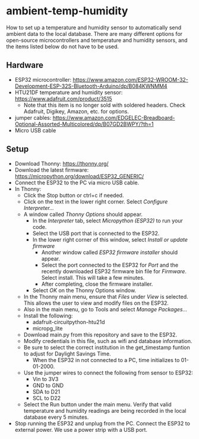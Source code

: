 # ambient-temp-humidity
How to set up a temperature and humidity sensor to automatically send ambient data to the local database. There are many different options for open-source microcontrollers and temperature and humidity sensors, and the items listed below do not have to be used.
## Hardware
* ESP32 microcontroller: https://www.amazon.com/ESP32-WROOM-32-Development-ESP-32S-Bluetooth-Arduino/dp/B084KWNMM4
* HTU21DF temperature and humidity sensor: https://www.adafruit.com/product/3515
  * Note that this item is no longer sold with soldered headers. Check Adafruit, Digikey, Amazon, etc. for options.
* jumper cables: https://www.amazon.com/EDGELEC-Breadboard-Optional-Assorted-Multicolored/dp/B07GD2BWPY/?th=1
* Micro USB cable

## Setup
* Download Thonny: https://thonny.org/
* Download the latest firmware: https://micropython.org/download/ESP32_GENERIC/
* Connect the ESP32 to the PC via micro USB cable.
* In Thonny:
  * Click the Stop button or ctrl+c if needed.
  * Click on the text in the lower right corner. Select *Configure Interpreter...*
  * A window called *Thonny Options* should appear.
    * In the *Interpreter* tab, select *Micropython (ESP32)* to run your code.
    * Select the USB port that is connected to the ESP32.
    * In the lower right corner of this window, select *Install or update firmware*
      * Another window called *ESP32 firmware installer* should appear.
      * Select the port connected to the ESP32 for *Port* and the recently downloaded ESP32 firmware bin file for *Firmware*. Select install. This will take a few minutes.
      * After completing, close the firmware installer.
    * Select *OK* on the Thonny Options window.
  * In the Thonny main menu, ensure that *Files* under *View* is selected. This allows the user to view and modify files on the ESP32.
  * Also in the main menu, go to Tools and select *Manage Packages...*
  * Install the following:
    * adafruit-circuitpython-htu21d
    * micropg_lite
  * Download main.py from this repository and save to the ESP32.
  * Modify credentials in this file, such as wifi and database information.
  * Be sure to select the correct institution in the get_timestamp funtion to adjust for Daylight Savings Time.
    * When the ESP32 in not connected to a PC, time initializes to 01-01-2000.
  * Use the jumper wires to connect the following from sensor to ESP32:
    * Vin to 3V3
    * GND to GND
    * SDA to D21
    * SCL to D22
  * Select the Run button under the main menu. Verify that valid temperature and humidity readings are being recorded in the local database every 5 minutes.
* Stop running the ESP32 and unplug from the PC. Connect the ESP32 to external power. We use a power strip with a USB port.
